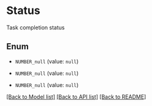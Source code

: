 # Status

Task completion status

## Enum

* `NUMBER_null` (value: `null`)

* `NUMBER_null` (value: `null`)

* `NUMBER_null` (value: `null`)

[[Back to Model list]](../README.md#documentation-for-models) [[Back to API list]](../README.md#documentation-for-api-endpoints) [[Back to README]](../README.md)



